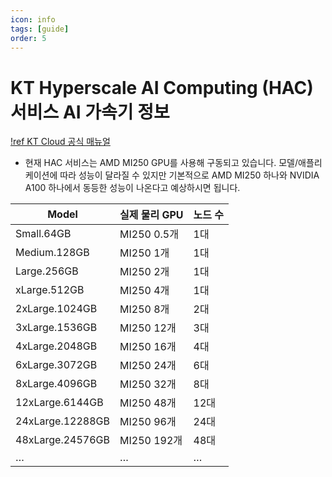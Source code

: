 ```yaml
---
icon: info
tags: [guide]
order: 5
---
```


# KT Hyperscale AI Computing (HAC) 서비스 AI 가속기 정보

[!ref KT Cloud 공식 매뉴얼](https://manual.cloud.kt.com/kt/hyperscale-ai-computing-howtouse-cj)

- 현재 HAC 서비스는 AMD MI250 GPU를 사용해 구동되고 있습니다. 모델/애플리케이션에 따라 성능이 달라질 수 있지만 기본적으로 AMD MI250 하나와 NVIDIA A100 하나에서 동등한 성능이 나온다고 예상하시면 됩니다.

| Model | 실제 물리 GPU | 노드 수 |
| --- | --- | --- |
| Small.64GB | MI250 0.5개 | 1대 |
| Medium.128GB | MI250 1개 | 1대 |
| Large.256GB | MI250 2개 | 1대 |
| xLarge.512GB | MI250 4개 | 1대 |
| 2xLarge.1024GB | MI250 8개 | 2대 |
| 3xLarge.1536GB | MI250 12개 | 3대 |
| 4xLarge.2048GB | MI250 16개 | 4대 |
| 6xLarge.3072GB | MI250 24개 | 6대 |
| 8xLarge.4096GB | MI250 32개 | 8대 |
| 12xLarge.6144GB | MI250 48개 | 12대 |
| 24xLarge.12288GB | MI250 96개 | 24대 |
| 48xLarge.24576GB | MI250 192개 | 48대 |
| … | … | … |